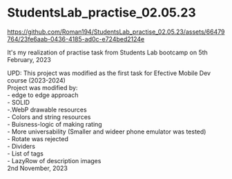 # StudentsLab_practise_02.05.23


https://github.com/Roman194/StudentsLab_practise_02.05.23/assets/66479764/23fe6aab-0436-4185-ad0c-e724bed2124e


It's my realization of practise task from Students Lab bootcamp on 5th February, 2023 <br />

UPD: This project was modified as the first task for Efective Mobile Dev course (2023-2024) <br />
      Project was modified by: <br />
      - edge to edge approach <br />
      - SOLID <br />
      -.WebP drawable resources <br />
      - Colors and string resources <br />
      - Buisness-logic of making rating <br />
      - More universability (Smaller and wideer phone emulator was tested) <br />
      - Rotate was rejected <br />
      - Dividers <br />
      - List of tags <br />
      - LazyRow of description images <br />
2nd November, 2023
